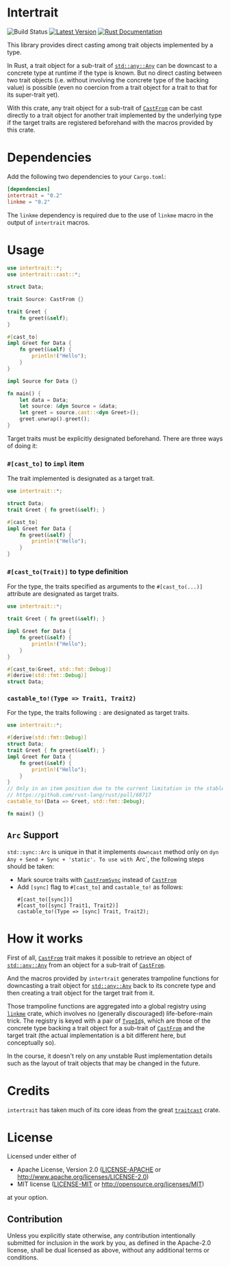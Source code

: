 # Intertrait

![Build Status](https://github.com/CodeChain-io/intertrait/workflows/ci/badge.svg)
[![Latest Version](https://img.shields.io/crates/v/intertrait.svg)](https://crates.io/crates/intertrait)
[![Rust Documentation](https://img.shields.io/badge/api-rustdoc-blue.svg)](https://docs.rs/intertrait)

This library provides direct casting among trait objects implemented by a type.

In Rust, a trait object for a sub-trait of [`std::any::Any`] can be downcast to a concrete type at runtime
if the type is known. But no direct casting between two trait objects (i.e. without involving the concrete type
of the backing value) is possible (even no coercion from a trait object for a trait to that for its super-trait yet).

With this crate, any trait object for a sub-trait of [`CastFrom`] can be cast directly to a trait object
for another trait implemented by the underlying type if the target traits are registered beforehand
with the macros provided by this crate.

# Dependencies
Add the following two dependencies to your `Cargo.toml`:

```toml
[dependencies]
intertrait = "0.2"
linkme = "0.2"
```

The `linkme` dependency is required due to the use of `linkme` macro in the output of `intertrait` macros.

# Usage

```rust
use intertrait::*;
use intertrait::cast::*;

struct Data;

trait Source: CastFrom {}

trait Greet {
    fn greet(&self);
}

#[cast_to]
impl Greet for Data {
    fn greet(&self) {
        println!("Hello");
    }
}

impl Source for Data {}

fn main() {
    let data = Data;
    let source: &dyn Source = &data;
    let greet = source.cast::<dyn Greet>();
    greet.unwrap().greet();
}
```

Target traits must be explicitly designated beforehand. There are three ways of doing it:

### `#[cast_to]` to `impl` item
The trait implemented is designated as a target trait.

```rust
use intertrait::*;

struct Data;
trait Greet { fn greet(&self); }

#[cast_to]
impl Greet for Data {
    fn greet(&self) {
        println!("Hello");
    }
}
```

### `#[cast_to(Trait)]` to type definition
For the type, the traits specified as arguments to the `#[cast_to(...)]` attribute are designated as target traits.

```rust
use intertrait::*;

trait Greet { fn greet(&self); }

impl Greet for Data {
    fn greet(&self) {
        println!("Hello");
    }
}

#[cast_to(Greet, std::fmt::Debug)]
#[derive(std::fmt::Debug)]
struct Data;
```

### `castable_to!(Type => Trait1, Trait2)`
For the type, the traits following `:` are designated as target traits.

```rust
use intertrait::*;

#[derive(std::fmt::Debug)]
struct Data;
trait Greet { fn greet(&self); }
impl Greet for Data {
    fn greet(&self) {
        println!("Hello");
    }
}
// Only in an item position due to the current limitation in the stable Rust.
// https://github.com/rust-lang/rust/pull/68717
castable_to!(Data => Greet, std::fmt::Debug);

fn main() {}
```

## `Arc` Support
`std::sync::Arc` is unique in that it implements `downcast` method only on `dyn Any + Send + Sync + 'static'.
To use with `Arc`, the following steps should be taken:

* Mark source traits with [`CastFromSync`] instead of [`CastFrom`]
* Add `[sync]` flag to `#[cast_to]` and `castable_to!` as follows:
  ```ignore
  #[cast_to([sync])]
  #[cast_to([sync] Trait1, Trait2)]
  castable_to!(Type => [sync] Trait, Trait2);
  ```

# How it works
First of all, [`CastFrom`] trait makes it possible to retrieve an object of [`std::any::Any`]
from an object for a sub-trait of [`CastFrom`]. 

And the macros provided by `intertrait` generates trampoline functions for downcasting a trait object
for [`std::any::Any`] back to its concrete type and then creating a trait object for the target trait from it.

Those trampoline functions are aggregated into a global registry
using [`linkme`](https://github.com/dtolnay/linkme/) crate, which involves no (generally discouraged)
life-before-main trick. The registry is keyed with a pair of [`TypeId`]s, which are those of the concrete type
backing a trait object for a sub-trait of [`CastFrom`] and the target trait (the actual implementation
is a bit different here, but conceptually so).

In the course, it doesn't rely on any unstable Rust implementation details such as the layout of trait objects
that may be changed in the future.

# Credits
`intertrait` has taken much of its core ideas from the great [`traitcast`](https://github.com/bch29/traitcast) crate.

# License
Licensed under either of

 * Apache License, Version 2.0
   ([LICENSE-APACHE](LICENSE-APACHE) or http://www.apache.org/licenses/LICENSE-2.0)
 * MIT license
   ([LICENSE-MIT](LICENSE-MIT) or http://opensource.org/licenses/MIT)

at your option.

## Contribution
Unless you explicitly state otherwise, any contribution intentionally submitted
for inclusion in the work by you, as defined in the Apache-2.0 license, shall be
dual licensed as above, without any additional terms or conditions.

[`std::any::Any`]: https://doc.rust-lang.org/std/any/trait.Any.html
[`TypeId`]: https://doc.rust-lang.org/std/any/struct.TypeId.html
[`CastFrom`]: https://docs.rs/intertrait/*/intertrait/trait.CastFrom.html
[`CastFromSync`]: https://docs.rs/intertrait/*/intertrait/trait.CastFromSync.html